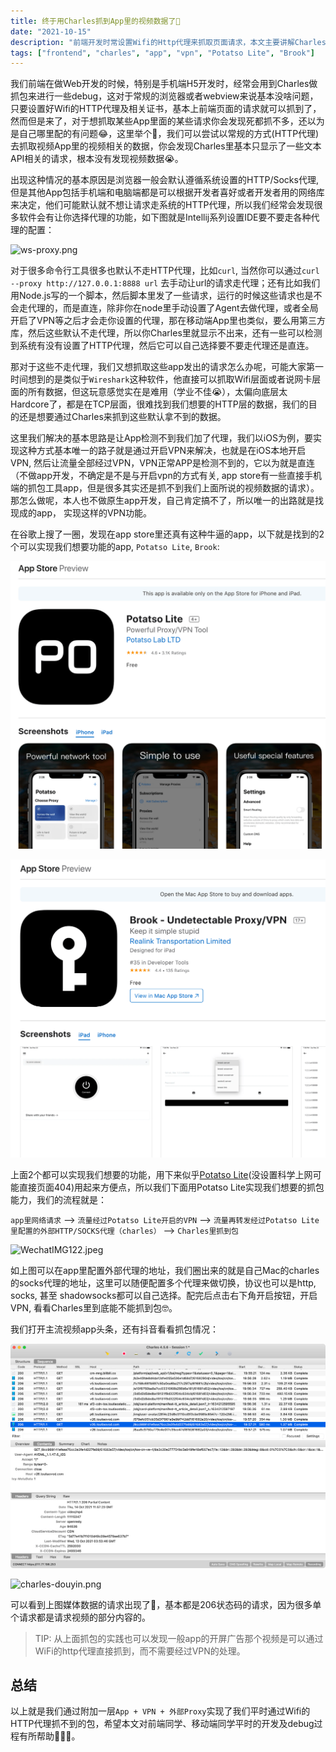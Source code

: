 ```yaml
---
title: 终于用Charles抓到App里的视频数据了🎉
date: "2021-10-15"
description: "前端开发时常设置Wifi的Http代理来抓取页面请求，本文主要讲解Charles的一些进阶抓包方式，便于更好的开发者进行Debug"
tags: ["frontend", "charles", "app", "vpn", "Potatso Lite", "Brook"]
---
```


我们前端在做Web开发的时候，特别是手机端H5开发时，经常会用到Charles做抓包来进行一些debug，这对于常规的浏览器或者webview来说基本没啥问题，只要设置好Wifi的HTTP代理及相关证书，基本上前端页面的请求就可以抓到了，然而但是来了，对于想抓取某些App里面的某些请求你会发现死都抓不多，还以为是自己哪里配的有问题😂，这里举个🌰，我们可以尝试以常规的方式(HTTP代理)去抓取视频App里的视频相关的数据，你会发现Charles里基本只显示了一些文本API相关的请求，根本没有发现视频数据😭。

出现这种情况的基本原因是浏览器一般会默认遵循系统设置的HTTP/Socks代理, 但是其他App包括手机端和电脑端都是可以根据开发者喜好或者开发者用的网络库来决定，他们可能默认就不想让请求走系统的HTTP代理，所以我们经常会发现很多软件会有让你选择代理的功能，如下图就是Intellij系列设置IDE要不要走各种代理的配置：

![ws-proxy.png](https://p1-juejin.byteimg.com/tos-cn-i-k3u1fbpfcp/68be44ac41d1465c8198aa715d91ebc6~tplv-k3u1fbpfcp-watermark.image?)

对于很多命令行工具很多也默认不走HTTP代理，比如`curl`, 当然你可以通过`curl --proxy http://127.0.0.1:8888 url` 去手动让url的请求走代理；还有比如我们用Node.js写的一个脚本，然后脚本里发了一些请求，运行的时候这些请求也是不会走代理的，而是直连，除非你在node里手动设置了Agent去做代理，或者全局开启了VPN等之后才会走你设置的代理，那在移动端App里也类似，要么用第三方库，然后这些默认不走代理，所以你Charles里就显示不出来，还有一些可以检测到系统有没有设置了HTTP代理，然后它可以自己选择要不要走代理还是直连。

那对于这些不走代理，我们又想抓取这些app发出的请求怎么办呢，可能大家第一时间想到的是类似于`Wireshark`这种软件，他直接可以抓取Wifi层面或者说网卡层面的所有数据，但这玩意感觉实在是难用（学业不佳😭），太偏向底层太Hardcore了，都是在TCP层面，很难找到我们想要的HTTP层的数据，我们的目的还是想要通过Charles来抓到这些默认拿不到的数据。

这里我们解决的基本思路是让App检测不到我们加了代理，我们以iOS为例，要实现这种方式基本唯一的路子就是通过开启VPN来解决，也就是在iOS本地开启VPN, 然后让流量全部经过VPN，VPN正常APP是检测不到的，它以为就是直连（不做app开发，不确定是不是与开启vpn的方式有关, app store有一些直接手机端的抓包工具app，但是很多其实还是抓不到我们上面所说的视频数据的请求）。那怎么做呢，本人也不做原生app开发，自己肯定搞不了，所以唯一的出路就是找现成的app， 实现这样的VPN功能。

在谷歌上搜了一圈，发现在app store里还真有这种牛逼的app，以下就是找到的2个可以实现我们想要功能的app, `Potatso Lite`, `Brook`:

![Potatso Lite](../assets/images/2021/PotatsoLite.png)

![Brook](../assets/images/2021/brook.png)

上面2个都可以实现我们想要的功能，用下来似乎[Potatso Lite](https://apps.apple.com/us/app/potatso-lite/id1239860606)(没设置科学上网可能直接页面404)用起来方便点，所以我们下面用Potatso Lite实现我们想要的抓包能力，我们的流程就是：

`app里网络请求` --> `流量经过Potatso Lite开启的VPN` --> `流量再转发经过Potatso Lite里配置的外部HTTP/SOCKS代理（charles）` --> `Charles里抓到包`


![WechatIMG122.jpeg](https://p6-juejin.byteimg.com/tos-cn-i-k3u1fbpfcp/44517264c01b4265be998441e32602af~tplv-k3u1fbpfcp-watermark.image?)

如上图可以在app里配置外部代理的地址，我们圈出来的就是自己Mac的charles的socks代理的地址，这里可以随便配置多个代理来做切换，协议也可以是http, socks, 甚至 shadowsocks都可以自己选择。配完后点击右下角开启按钮，开启VPN, 看看Charles里到底能不能抓到包🤓。

我们打开主流视频app头条，还有抖音看看抓包情况：

![Potatso Lite](../assets/images/2021/charles-toutiao.png)

![charles-douyin.png](https://p6-juejin.byteimg.com/tos-cn-i-k3u1fbpfcp/49a324bcd86646ea9ad7139fa6a11ee5~tplv-k3u1fbpfcp-watermark.image?)

可以看到上图媒体数据的请求出现了🎉，基本都是206状态码的请求，因为很多单个请求都是请求视频的部分内容的。

> TIP: 从上面抓包的实践也可以发现一般app的开屏广告那个视频是可以通过WiFi的http代理直接抓到，而不需要经过VPN的处理。

## 总结

以上就是我们通过附加一层`App + VPN + 外部Proxy`实现了我们平时通过Wifi的HTTP代理抓不到的包，希望本文对前端同学、移动端同学平时的开发及debug过程有所帮助🥳🥳🥳。
